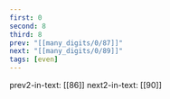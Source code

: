 ```yaml
---
first: 0
second: 8
third: 8
prev: "[[many_digits/0/87]]"
next: "[[many_digits/0/89]]"
tags: [even]
---
```

prev2-in-text: [[86]]
next2-in-text: [[90]]
